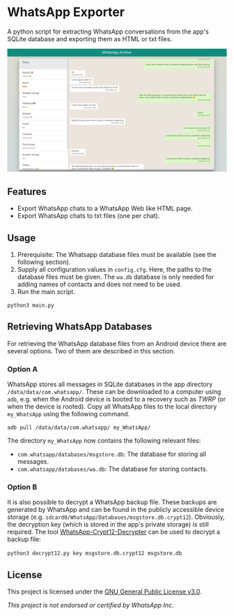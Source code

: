 # WhatsApp Exporter

A python script for extracting WhatsApp conversations from the app's SQLite database and exporting them as HTML or txt files.

![Screenshot](screenshot.png)

## Features
* Export WhatsApp chats to a WhatsApp Web like HTML page.
* Export WhatsApp chats to txt files (one per chat).

## Usage

1. Prerequisite: The Whatsapp database files must be available (see the following section).
2. Supply all configuration values in `config.cfg`. Here, the paths to the database files must be given. The `wa.db` 
   database is only needed for adding names of contacts and does not need to be used.
3. Run the main script.

```shell
python3 main.py
```

## Retrieving WhatsApp Databases

For retrieving the WhatsApp database files from an Android device there are several options. Two of them are described in this section.

### Option A
WhatsApp stores all messages in SQLite databases in the app directory `/data/data/com.whatsapp/`. These can be 
downloaded to a computer using `adb`, e.g. when the Android device is booted to a recovery such as *TWRP* 
(or when the device is rooted). Copy all WhatsApp files to the local directory `my_WhatsApp` using the following command.

```shell
adb pull /data/data/com.whatsapp/ my_WhatsApp/
```

The directory `my_WhatsApp` now contains the following relevant files:

* `com.whatsapp/databases/msgstore.db`: The database for storing all messages.
* `com.whatsapp/databases/wa.db`: The database for storing contacts.

### Option B
It is also possible to decrypt a WhatsApp backup file. These backups are generated by WhatsApp and can be found in the 
publicly accessible device storage (e.g. `sdcard0/WhatsApp/Databases/msgstore.db.crypt12`).
Obviously, the decryption key (which is stored in the app's private storage) is still required. The tool
[WhatsApp-Crypt12-Decrypter](https://github.com/EliteAndroidApps/WhatsApp-Crypt12-Decrypter) can be used to decrypt a backup file:

`python3 decrypt12.py key msgstore.db.crypt12 msgstore.db`

## License

This project is licensed under the [GNU General Public License v3.0](https://www.gnu.org/licenses/gpl-3.0).

*This project is not endorsed or certified by WhatsApp Inc.*
